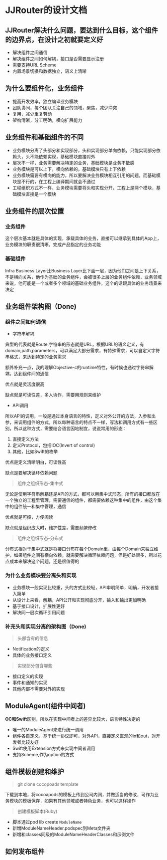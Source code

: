 # JJRouter的设计文档

## JJRouter解决什么问题，要达到什么目标，这个组件的边界点，在设计之初就要定义好

* 解决组件之间通信
* 解决组件之间如何解耦，接口是否需要显示注册
* 需要支持URL Scheme
* 内置场景切换和数据独立，语义上清晰

## 为什么要组件化，业务组件

* 提高开发效率，独立编译业务模块
* 团队协同，每个团队关注自己的领域，聚焦，减少冲突
* 复用，减少重复劳动
* 架构清晰，分工明确，横向扩展能力

## 业务组件和基础组件的不同

- 业务模块分离了头部分和实现部分，头和实现部分单向依赖，只能实现部分依赖头，头不能依赖实现，基础模块直接对外
- 层次不一样，业务需要解决特定的业务，基础模块是业务不敏感
- 业务模块是可以上下，横向依赖的，基础模块只有上下依赖
- 业务模块需要有横向的能力，所以要解决业务模块相互引用的问题，而基础模块是不行的，在工程上编译期间就会不通过
- 工程组织方式不一样，业务模块需要将头和实现分开，工程上是两个模块，基础模块直接是一个模块

## 业务组件的层次位置

### 业务组件

这个层次基本就是具体的实现，承载具体的业务，直接可以继承到具体的App上，业务模块的职责很清晰，完成产品指定的业务功能

### 基础组件

Infra Business Layer比Business Layer比下面一层，因为他们之间是上下关系，不是横向关系，他作为基础的业务组件，会被很多上层的业务组件依赖，业务领域来说，他可能是一个或者多个领域的基础业务组件，这个的话跟具体的业务场景来决定

## 业务组件架构图（Done)

### 组件之间如何通信

* 字符串解耦

典型的代表就是Route,字符串的形态就是URL，根据URL的语义定义，有domain,path,parameters，可以满足大部分需求，有特殊需求，可以自定义字符串格式，来达到特定的业务需求

额外补充一点，我的理解Objective-c的runtime特性，有时候也通过字符串解耦，达到组件间的通信

优点就是灵活度很高

缺点就是可读性差，多人协作，需要用规则来维护

* API调用

所以API的调用，一般是通过本身语言的特性，定义对外公开的方法，入参和出参，来调用组件的方式，所以每种语言的特点不一样，写法和调用方式有一些区别，所以这种方式，需要结合语言因地制宜，说说常用的形态：

1. 直接定义方法
2. 定义Protocol，包括IOC(Invert of control)
3. 其他，比如Swift的枚举

优点是定义清晰明白，可读性高

缺点是要解决循环依赖问题

> 组件之组织形态-集中式

无论是使用字符串解耦还是API的方式，都可以用集中式形态，所有的接口都放在一个独立的工程里管理，需要通信的组件，都需要依赖这种集中的组件，由这个集中的组件统一和集中管理，通信

优点就是可控，方便阅读

缺点就是组织庞大时，维护性差，需要频繁修改

> 组件之组织形态-分布式

分布式相对于集中式就是将接口分布在每个Domain里，由每个Domain来独立维护，如果组件之间有横向依赖，就需要解决循环依赖问题，但是好处很多，所以花点成本来解决这个问题，还是很值得的

### 为什么业务模块要分离头和实现

* 业务模块一般实现比较重，头的方式比较轻，API申明简单，明确，开发者接入简单
* 从设计上来看，解耦，API公开和实现彻底分开，输入和输出更加明确
* 基于接口设计，扩展性更好
* 解决同一层次循环引用问题

### 补充头和实现分离的架构图（Done)

> 头部含有的信息

* Notification的定义
* 具体的业务接口定义

> 实现部分包含哪些

* 接口定义的实现
* 事件和通知的实现
* 其他内部不需要对外的实现

## ModuleAgent(组件中间者)

**OC和Swift**区别，所以在实现中间者上的差异比较大，语言特性决定的

- 唯一的ModuleAgent来进行统一调用
- 组件各自定义，基于统一协议即可，对外API，直接定义直观的in和out，对开发者比较友好
- Swift使用Extension方式来实现中间者调用
- 支持Scheme,作为option的方式

## 组件模板创建和维护

> git clone cocopoads template

下载到本地，将cocoapods的模板上传到公司内网，并做适当的修改，可作为业务模块的模板保存，如果有其他领域或者特色业务，也可以这样操作

> 创建模板脚本(Ruby)

- 脚本通过pod lib create `ModuleName`
- 新增ModuleNameHeader.podspec到Meta文件夹
- 新增和classes同级的ModuleNameHeaderClasses和示例文件

## 如何发布组件
